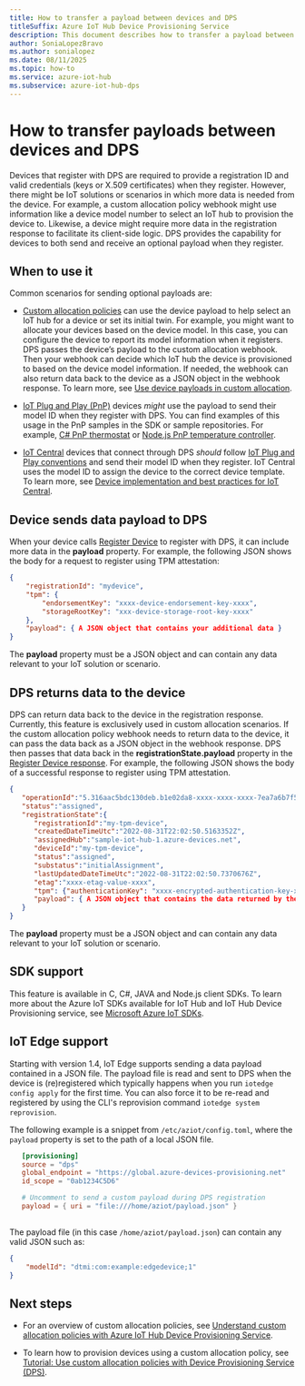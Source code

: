 ```yaml
---
title: How to transfer a payload between devices and DPS
titleSuffix: Azure IoT Hub Device Provisioning Service
description: This document describes how to transfer a payload between device and Device Provisioning Service (DPS)
author: SoniaLopezBravo
ms.author: sonialopez
ms.date: 08/11/2025
ms.topic: how-to
ms.service: azure-iot-hub
ms.subservice: azure-iot-hub-dps
---
```


# How to transfer payloads between devices and DPS

Devices that register with DPS are required to provide a registration ID and valid credentials (keys or X.509 certificates) when they register. However, there might be IoT solutions or scenarios in which more data is needed from the device. For example, a custom allocation policy webhook might use information like a device model number to select an IoT hub to provision the device to. Likewise, a device might require more data in the registration response to facilitate its client-side logic. DPS provides the capability for devices to both send and receive an optional payload when they register.

## When to use it

Common scenarios for sending optional payloads are:

* [Custom allocation policies](concepts-custom-allocation.md) can use the device payload to help select an IoT hub for a device or set its initial twin. For example, you might want to allocate your devices based on the device model. In this case, you can configure the device to report its model information when it registers. DPS passes the device’s payload to the custom allocation webhook. Then your webhook can decide which IoT hub the device is provisioned to based on the device model information. If needed, the webhook can also return data back to the device as a JSON object in the webhook response. To learn more, see [Use device payloads in custom allocation](concepts-custom-allocation.md#use-device-payloads-in-custom-allocation).

* [IoT Plug and Play (PnP)](../iot/overview-iot-plug-and-play.md) devices *might* use the payload to send their model ID when they register with DPS. You can find examples of this usage in the PnP samples in the SDK or sample repositories. For example, [C# PnP thermostat](https://github.com/Azure/azure-iot-sdk-csharp/blob/main/iothub/device/samples/solutions/PnpDeviceSamples/Thermostat/Program.cs) or [Node.js PnP temperature controller](https://github.com/Azure/azure-iot-sdk-node/blob/main/device/samples/javascript/pnp_temperature_controller.js).

* [IoT Central](../iot-central/core/overview-iot-central.md) devices that connect through DPS *should* follow [IoT Plug and Play conventions](..//iot/concepts-convention.md) and send their model ID when they register. IoT Central uses the model ID to assign the device to the correct device template. To learn more, see [Device implementation and best practices for IoT Central](../iot-central/core/concepts-device-implementation.md).  

## Device sends data payload to DPS

When your device calls [Register Device](/rest/api/iot-dps/device/runtime-registration/register-device) to register with DPS, it can include more data in the **payload** property. For example, the following JSON shows the body for a request to register using TPM attestation:

```json
{ 
    "registrationId": "mydevice", 
    "tpm": { 
        "endorsementKey": "xxxx-device-endorsement-key-xxxx", 
        "storageRootKey": "xxx-device-storage-root-key-xxxx" 
    }, 
    "payload": { A JSON object that contains your additional data } 
} 
```

The **payload** property must be a JSON object and can contain any data relevant to your IoT solution or scenario.

## DPS returns data to the device

DPS can return data back to the device in the registration response. Currently, this feature is exclusively used in custom allocation scenarios. If the custom allocation policy webhook needs to return data to the device, it can pass the data back as a JSON object in the webhook response. DPS then passes that data back in the **registrationState.payload** property in the [Register Device response](/rest/api/iot-dps/device/runtime-registration/register-device). For example, the following JSON shows the body of a successful response to register using TPM attestation.

```json
{
   "operationId":"5.316aac5bdc130deb.b1e02da8-xxxx-xxxx-xxxx-7ea7a6b7f550",
   "status":"assigned",
   "registrationState":{
      "registrationId":"my-tpm-device",
      "createdDateTimeUtc":"2022-08-31T22:02:50.5163352Z",
      "assignedHub":"sample-iot-hub-1.azure-devices.net",
      "deviceId":"my-tpm-device",
      "status":"assigned",
      "substatus":"initialAssignment",
      "lastUpdatedDateTimeUtc":"2022-08-31T22:02:50.7370676Z",
      "etag":"xxxx-etag-value-xxxx",
      "tpm": {"authenticationKey": "xxxx-encrypted-authentication-key-xxxxx"},
      "payload": { A JSON object that contains the data returned by the webhook }
   }
}
```

The **payload** property must be a JSON object and can contain any data relevant to your IoT solution or scenario.

## SDK support

This feature is available in C, C#, JAVA and Node.js client SDKs. To learn more about the Azure IoT SDKs available for IoT Hub and IoT Hub Device Provisioning service, see [Microsoft Azure IoT SDKs]( https://github.com/Azure/azure-iot-sdks).

## IoT Edge support

Starting with version 1.4, IoT Edge supports sending a data payload contained in a JSON file. The payload file is read and sent to DPS when the device is (re)registered which typically happens when you run `iotedge config apply` for the first time. You can also force it to be re-read and registered by using the CLI's reprovision command `iotedge system reprovision`.

The following example is a snippet from `/etc/aziot/config.toml`, where the `payload` property is set to the path of a local JSON file.

```toml
   [provisioning]
   source = "dps"
   global_endpoint = "https://global.azure-devices-provisioning.net"
   id_scope = "0ab1234C5D6"

   # Uncomment to send a custom payload during DPS registration
   payload = { uri = "file:///home/aziot/payload.json" }
 
```

The payload file (in this case `/home/aziot/payload.json`) can contain any valid JSON such as:


```json
{
    "modelId": "dtmi:com:example:edgedevice;1"
}
```

## Next steps

* For an overview of custom allocation policies, see [Understand custom allocation policies with Azure IoT Hub Device Provisioning Service](./concepts-custom-allocation.md).

* To learn how to provision devices using a custom allocation policy, see [Tutorial: Use custom allocation policies with Device Provisioning Service (DPS)](./tutorial-custom-allocation-policies.md).
